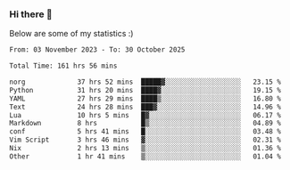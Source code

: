 ### Hi there 👋
Below are some of my statistics :)

<!--START_SECTION:waka-->

```txt
From: 03 November 2023 - To: 30 October 2025

Total Time: 161 hrs 56 mins

norg             37 hrs 52 mins  █████▓░░░░░░░░░░░░░░░░░░░   23.15 %
Python           31 hrs 20 mins  ████▓░░░░░░░░░░░░░░░░░░░░   19.15 %
YAML             27 hrs 29 mins  ████▒░░░░░░░░░░░░░░░░░░░░   16.80 %
Text             24 hrs 28 mins  ███▓░░░░░░░░░░░░░░░░░░░░░   14.96 %
Lua              10 hrs 5 mins   █▓░░░░░░░░░░░░░░░░░░░░░░░   06.17 %
Markdown         8 hrs           █▒░░░░░░░░░░░░░░░░░░░░░░░   04.89 %
conf             5 hrs 41 mins   █░░░░░░░░░░░░░░░░░░░░░░░░   03.48 %
Vim Script       3 hrs 46 mins   ▓░░░░░░░░░░░░░░░░░░░░░░░░   02.31 %
Nix              2 hrs 13 mins   ▒░░░░░░░░░░░░░░░░░░░░░░░░   01.36 %
Other            1 hr 41 mins    ▒░░░░░░░░░░░░░░░░░░░░░░░░   01.04 %
```

<!--END_SECTION:waka-->

<!--
**KlapenHz/KlapenHz** is a ✨ _special_ ✨ repository because its `README.md` (this file) appears on your GitHub profile.

Here are some ideas to get you started:

- 🔭 I’m currently working on ...
- 🌱 I’m currently learning ...
- 👯 I’m looking to collaborate on ...
- 🤔 I’m looking for help with ...
- 💬 Ask me about ...
- 📫 How to reach me: ...
- 😄 Pronouns: ...
- ⚡ Fun fact: ...
-->
